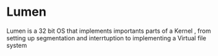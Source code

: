 # Lumen

Lumen is a 32 bit OS that implements importants parts of a Kernel , from setting up segmentation and interrtuption to implementing a Virtual file system 
